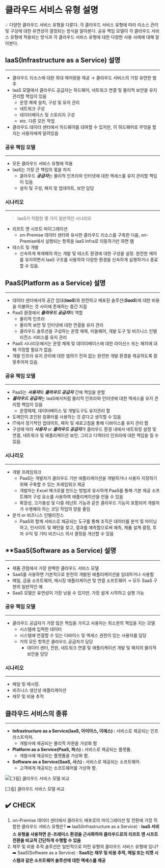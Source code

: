 # 클라우드 서비스 유형 설명

<aside>
💡 다양한 클라우드 서비스 유형을 다룬다.
각  클라우드 서비스 유형에 따라 리소스 관리 및 구성에 대한 유연성이 결정되는 방식을 알아본다.
공유 책임 모델이 각 클라우드 서비스 유형에 적용되는 방식과 각 클라우드  서비스 유형에 대한 다양한 사용 사례에 대해 알아본다.

</aside>

## IaaS(Infrastructure as a Service) 설명

---

- 클라우드 리소스에 대한 최대 제어량을 제공 → 클라우드 서비스의 가장 유연한 범주
- IaaS 모델에서 클라우드 공급자는 하드웨어, 네트워크 연결 및 물리적 보안을 유지 관리할 책임이 있음
    - 운영 체제 설치, 구성 및 유지 관리
    - 네트워크 구성
    - 데이터베이스 및 스토리지 구성
    - etc. 다른 모든 작업
- 클라우드 데이터 센터에서 하드웨어를 대여할 수 있지만, 이 하드웨어로 무엇을 할지는 사용자에게 달려있음

### 공유 책임 모델

---

- 모든 클라우드 서비스 유형에 적용
- IaaS는 가장 큰 책임의 몫을 차지
    - 클라우드 ***공급자***는 물리적 인프라와 인터넷에 대한 엑세스를 유지 관리할 책임이 있음
    - 설치 및 구성, 패치 및 업데이트, 보안 담당

### 시나리오

---

> IaaS가 적합한 몇 가지 일반적인 시나리오
> 
- 리프트 앤 시프트 마이그레이션
    - on-Premise 데이터 센터와 유사한 클라우드 리소스를 구축한 다음, on-Premise에서 실행되는 항목을 IaaS Infra로 이동하기만 하면 됌
- 테스트 및 개발
    - 신속하게 복제해야 하는 개발 및 테스트 환경에 대한 구성을 설정. 완전한 제어를 유지하면서  IaaS 구조를 사용하여 다양한 환경을 신속하게 실행하거나 종료할 수 있음.

## PaaS(Platform as a Service) 설명

---

- 데이터 센터에서의 공간 임대(***IaaS***)와 완전하고 배포된 솔루션(***SaaS***)에 대한 비용을 지불하는 것 사이에 존재하는 중간 지점
- PaaS 환경에서 ***클라우드 공급자***의 역할
    - 물리적 인프라
    - 물리적 보안 및 인터넷에 대한 연결을 유지 관리
    - 클라우드 솔루션을 구성하는 운영 체제, 미들웨어, 개발 도구 및 비즈니스 인텔리전스 서비스를 유지 관리
- PaaS 시나리오에서는 운영 체제 및 데이터베이스에 대한 라이선스 또는 패치에 대해 걱정할 필요가 없음.
- 개발 인프라 유지 관리에 대한 염려가 전혀 없는 완전한 개발 환경을 제공하도록 잘 맞추어져 있음.

### 공유 책임 모델

---

- PaaS는 ***사용자***와 ***클라우드 공급자*** 간에 책임을 분할
- ***클라우드 공급자***는 IaaS에서처럼 물리적 인프라와 인터넷에 대한 엑세스를 유지 관리할 책임이 있음
    - 운영체제, 데이터베이스 및 개발도구도 유지관리 함
- 도메인이 조인된 컴퓨터를 사용하는 것 같다고 생각할 수 있음
- IT에서 정기적인 업데이트, 패치 및 새로고침을 통해 디바이스를 유지 관리 함
- 구성에 따라 ***사용자*** or ***클라우드 공급자***가 클라우드 환경 내에서 네트워킹 설정 및 연결, 네트워크 및 애플리케이션 보안, 그리고 디렉터리 인프라에 대한 책임을 질 수 있음.

### 시나리오

---

- 개발 프레임워크
    - PaaS는 개발자가 클라우드 기반 애플리케이션을 개발하거나 사용자 지정하기 위해 구축할 수 있는 프레임워크 제공
    - 개발자는 Excel 매크로를 만드는 방법과 유사하게 PaaS를 통해 기본 제공 소프트웨어 구성 요소를 사용하여 애플리케이션을 만들 수 있음
    - 확장성, 고가용성 및 다중 테넌트 기능과 같은 클라우드 기능이 포함되어 개발자가 수행해야 하는 코딩 작업의 양을 줄임
- 분석 or 비즈니스 인텔리전스
    - PaaS와 함께 서비스로 제공되는 도구를 통해 조직은 데이터를 분석 및 마이닝하고, 인사이트 및 패턴을 찾고, 결과를 예측함으로써 예측, 제품 설계 결정, 투자 수익 및 기타 비즈니스 의사 결정을 개선할 수 있음

## ****SaaS(Software as a Service) 설명**

---

- 제품 관점에서 가장 완벽한 클라우드 서비스 모델
- SaaS를 사용하면 기본적으로 완전히 개발된 애플리케이션을 임대하거나 사용함
- 메일, 금융 소프트웨어, 메시징 애플리케이션 및 연결 소프트웨어 → 모두 SaaS 구현의 일반적인 예
- SaaS 모델은 유연성이 가장 낮을 수 있지만, 가장 쉽게 시작하고 실행 가능

### 공유 책임 모델

---

- 클라우드 공급자가 가장 많은 책임을 가지고 사용자는 최소한의 책임을 지는 모델
    - 시스템에 입력한 데이터
    - 시스템에 연결할 수 있는 디바이스 및 엑세스 권한이 있는 사용자를 담당
    - 거의 모든 항목은 클라우드 공급자가 담당
        - 데이터 센터, 전원, 네트워크 연결 및 애플리케이션 개발 및 패치의 물리적 보안을 담당

### 시나리오

---

- 메일 및 메시징.
- 비즈니스 생산성 애플리케이션
- 재무 및 비용 추적

## 클라우드 서비스의 종류

---

- **Infrastructure as a Service(IaaS, 아이아스, 이에스) :** 서비스로 제공되는 인프라스트럭처.
    - 개발사에 제공되는 물리적 자원을 가상화 함
- **Platform as a Service(PaaS, 파스) :** 서비스로 제공되는 플랫폼.
    - 개발사에 제공되는 플랫폼을 가상화 함.
- **Software as a Service(SaaS, 사스) :** 서비스로 제공되는 소프트웨어.
    - 고객에게 제공되는 소프트웨어를 가상화 함.

![[그림] 클라우드 서비스 모델 비교](%E1%84%8F%E1%85%B3%E1%86%AF%E1%84%85%E1%85%A1%E1%84%8B%E1%85%AE%E1%84%83%E1%85%B3%20%E1%84%89%E1%85%A5%E1%84%87%E1%85%B5%E1%84%89%E1%85%B3%20%E1%84%8B%E1%85%B2%E1%84%92%E1%85%A7%E1%86%BC%20%E1%84%89%E1%85%A5%E1%86%AF%E1%84%86%E1%85%A7%E1%86%BC%20a3df43ee530d4584b90248f161fb20db/Untitled.png)

[그림] 클라우드 서비스 모델 비교

## ✔️ CHECK

1. on-Premise 데이터 센터에서 클라우드 배포로의 마이그레이션 및 전환에 가장 적합한 클라우드 서비스 유형은?
➡️ IaaS(Infrastructure as a Service) : **IaaS 서비스 유형을 사용하면 온-프레미스 환경을 근사화하여 클라우드로의 리프트 앤 시프트 전환을 비교적 간단하게 수행할 수 있음**
2. 재무 및 비용 추적 솔루션은 일반적으로 어떤 유형의 클라우드 서비스 유형에 있나?
➡️ SaaS(Software as a Service) : **SaaS는 재무 및 비용 추적, 메일 또는 티켓 시스템과 같은 소프트웨어 솔루션에 대한 액세스를 제공**